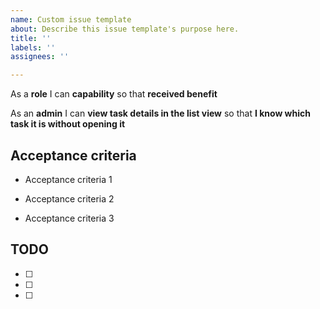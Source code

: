 ```yaml
---
name: Custom issue template
about: Describe this issue template's purpose here.
title: ''
labels: ''
assignees: ''

---
```


As a **role** I can **capability** so that **received benefit**


As an **admin** I can **view task details in the list view** so that **I know which task it is without opening it**

## Acceptance criteria

- Acceptance criteria 1

- Acceptance criteria 2

- Acceptance criteria 3

## TODO

- [ ] 

- [ ] 

- [ ]
